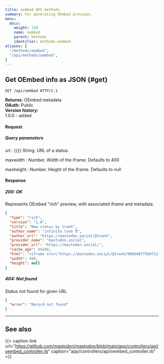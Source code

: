```yaml
---
title: oembed API methods
summary: For generating OEmbed previews.
menu:
  docs:
    weight: 110
    name: oembed
    parent: methods
    identifier: methods-oembed
aliases: [
  "/methods/oembed",
  "/api/methods/oembed",
]
---
```


<style>
#TableOfContents ul ul ul {display: none}
</style>

## Get OEmbed info as JSON {#get}

```http
GET /api/oembed HTTP/1.1
```

**Returns:** OEmbed metadata\
**OAuth:** Public\
**Version history:**\
1.0.0 - added

#### Request
##### Query parameters

url
: {{<required>}} String. URL of a status.

maxwidth
: Number. Width of the iframe. Defaults to 400

maxheight
: Number. Height of the iframe. Defaults to null

#### Response
##### 200: OK

Represents OEmbed "rich" preview, with associated iframe and metadata.

```json
{
  "type": "rich",
  "version": "1.0",
  "title": "New status by trwnh",
  "author_name": "infinite love ⴳ",
  "author_url": "https://mastodon.social/@trwnh",
  "provider_name": "mastodon.social",
  "provider_url": "https://mastodon.social/",
  "cache_age": 86400,
  "html": "<iframe src=\"https://mastodon.social/@trwnh/99664077509711321/embed\" class=\"mastodon-embed\" style=\"max-width: 100%; border: 0\" width=\"400\" allowfullscreen=\"allowfullscreen\"></iframe><script src=\"https://mastodon.social/embed.js\" async=\"async\"></script>",
  "width": 400,
  "height": null
}
```

##### 404: Not found

Status not found for given URL

```json
{
  "error": "Record not found"
}
```

---

## See also

{{< caption-link url="https://github.com/mastodon/mastodon/blob/main/app/controllers/api/oembed_controller.rb" caption="app/controllers/api/oembed_controller.rb" >}}